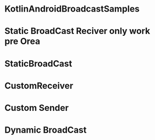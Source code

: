 # KotlinAndroidBroadcastSamples
# Static BroadCast Reciver only work pre Orea
# StaticBroadCast
# CustomReceiver
# Custom Sender
# Dynamic BroadCast

